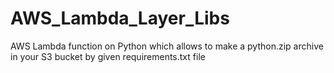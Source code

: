 # AWS_Lambda_Layer_Libs
AWS Lambda function on Python which allows to make a python.zip archive in your S3 bucket by given requirements.txt file
